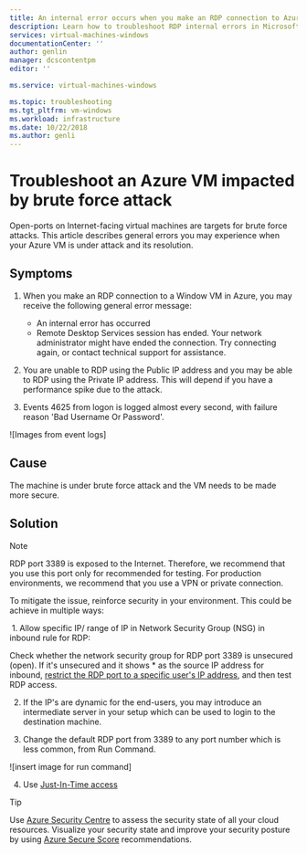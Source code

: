 ```yaml
---
title: An internal error occurs when you make an RDP connection to Azure Virtual Machines | Microsoft Docs
description: Learn how to troubleshoot RDP internal errors in Microsoft Azure.| Microsoft Docs
services: virtual-machines-windows
documentationCenter: ''
author: genlin
manager: dcscontentpm
editor: ''

ms.service: virtual-machines-windows

ms.topic: troubleshooting
ms.tgt_pltfrm: vm-windows
ms.workload: infrastructure
ms.date: 10/22/2018
ms.author: genli
---
```


#  Troubleshoot an Azure VM impacted by brute force attack 

Open-ports on Internet-facing virtual machines are targets for brute force attacks. This article describes general errors you may experience when your Azure VM is under attack and its resolution. 


## Symptoms

1. When you make an RDP connection to a Window VM in Azure, you may receive the following general error message:

    - An internal error has occurred
    - Remote Desktop Services session has ended. Your network administrator might have ended the connection. Try connecting again, or contact technical support for assistance.
   
2. You are unable to RDP using the Public IP address and you may be able to RDP using the Private IP address. This will depend if you have a performance spike due to the attack. 

3. Events 4625 from logon is logged almost every second, with failure reason 'Bad Username Or Password'. 

![Images from event logs]
    



## Cause

The machine is under brute force attack and the VM needs to be made more secure. 


## Solution

> [!NOTE]
> RDP port 3389 is exposed to the Internet. Therefore, we recommend that you use this port only for recommended for testing. For production environments, we recommend that you use a VPN or private connection.

To mitigate the issue, reinforce security in your environment. This could be achieve in multiple ways:

 
 1.  Allow specific IP/ range of IP in Network Security Group (NSG) in inbound rule for RDP: 
 
 Check whether the network security group for RDP port 3389 is unsecured (open). If it's unsecured and it shows * as the source IP address for inbound, [restrict the RDP port to a specific user's IP address](https://docs.microsoft.com/en-us/azure/virtual-network/network-security-groups-overview#security-rules), and then test RDP access.
	
2. If the IP's are dynamic for the end-users, you may introduce an intermediate server in your setup which can be used to login to the destination machine.
	
3. Change the default RDP port from 3389 to any port number which is less common, from Run Command. 

![insert image for run command]


4. Use [Just-In-Time access](https://docs.microsoft.com/en-us/azure/security-center/security-center-just-in-time?tabs=jit-config-asc%2Cjit-request-asc#enable-jit-vm-access-)


> [!TIP]
> Use [Azure Security Centre](https://azure.microsoft.com/en-us/services/security-center/) to assess the security state of all your cloud resources. Visualize your security state and improve your security posture by using [Azure Secure Score](https://docs.microsoft.com/en-us/azure/security-center/secure-score-security-controls) recommendations. 
